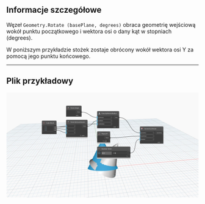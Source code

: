 <!--- Autodesk.DesignScript.Geometry.Geometry.Rotate(geometry, basePlane, degrees) --->
<!--- XFRRMCMTIOHR6PV6TSFT3WDOBWKWHFMLXAMO7W5HDBP47YU5C2WQ --->
## Informacje szczegółowe
Węzeł `Geometry.Rotate (basePlane, degrees)` obraca geometrię wejściową wokół punktu początkowego i wektora osi o dany kąt w stopniach (degrees).

W poniższym przykładzie stożek zostaje obrócony wokół wektora osi Y za pomocą jego punktu końcowego.


___
## Plik przykładowy

![Geometry.Rotate(basePlane, degrees)](./XFRRMCMTIOHR6PV6TSFT3WDOBWKWHFMLXAMO7W5HDBP47YU5C2WQ_img.jpg)
